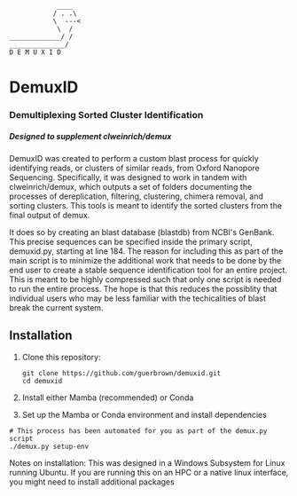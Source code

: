  ```
             ____
            / . .\
            \  ---<
             \  /
_____________/ /
______________/
 D E M U X I D
```
# DemuxID
### Demultiplexing Sorted Cluster Identification
##### Designed to supplement clweinrich/demux

DemuxID was created to perform a custom blast process for quickly identifying reads, or clusters of similar reads, from Oxford Nanopore Sequencing. Specifically, it was designed to work in tandem with clweinrich/demux, which outputs a set of folders documenting the processes of dereplication, filtering, clustering, chimera removal, and sorting clusters. This tools is meant to identify the sorted clusters from the final output of demux. 

It does so by creating an blast database (blastdb) from NCBI's GenBank. This precise sequences can be specified inside the primary script, demuxid.py, starting at line 184. The reason for including this as part of the main script is to minimize the additional work that needs to be done by the end user to create a stable sequence identification tool for an entire project. This is meant to be highly compressed such that only one script is needed to run the entire process. The hope is that this reduces the possiblity that individual users who may be less familiar with the techicalities of blast break the current system. 

## Installation

1. Clone this repository:
   ```
   git clone https://github.com/guerbrown/demuxid.git
   cd demuxid
   ```

2. Install either Mamba (recommended) or Conda

3. Set up the Mamba or Conda environment and install dependencies
```
# This process has been automated for you as part of the demux.py script
./demux.py setup-env
```
Notes on installation: This was designed in a Windows Subsystem for Linux running Ubuntu. If you are running this on an HPC or a native linux interface, you might need to install additional packages


